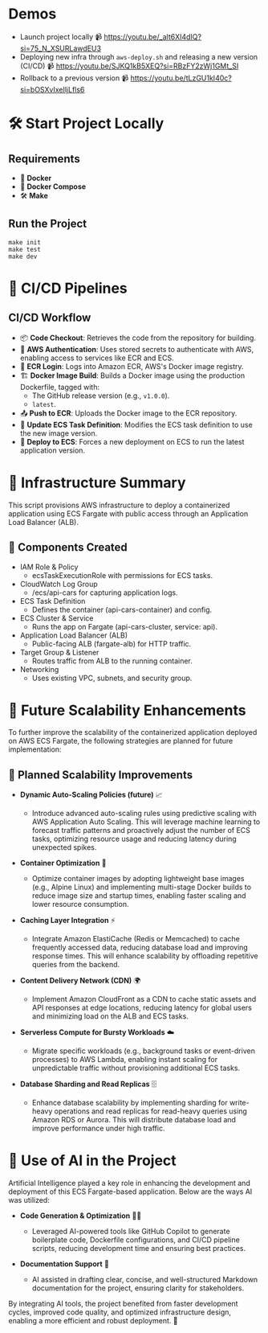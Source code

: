 # Demos
- Launch project locally 📹 https://youtu.be/_alt6XI4dIQ?si=75_N_XSURLawdEU3
- Deploying new infra through `aws-deploy.sh` and releasing a new version (CI/CD) 📹 https://youtu.be/SJKQ1kB5XEQ?si=RBzFY2zWj1GMt_SI
- Rollback to a previous version 📹 https://youtu.be/tLzGU1kI40c?si=bOSXvIxeIljLfls6

# 🛠️ Start Project Locally

## Requirements
- 🐳 **Docker**
- 🐳 **Docker Compose**
- 🛠️ **Make**

## Run the Project
    make init
    make test
    make dev

# 🔄 CI/CD Pipelines

## CI/CD Workflow
- 📦 **Code Checkout**: Retrieves the code from the repository for building.
- 🔐 **AWS Authentication**: Uses stored secrets to authenticate with AWS, enabling access to services like ECR and ECS.
- 🐳 **ECR Login**: Logs into Amazon ECR, AWS's Docker image registry.
- 🏗️ **Docker Image Build**: Builds a Docker image using the production Dockerfile, tagged with:
  - The GitHub release version (e.g., `v1.0.0`).
  - `latest`.
- 📤 **Push to ECR**: Uploads the Docker image to the ECR repository.
- 📝 **Update ECS Task Definition**: Modifies the ECS task definition to use the new image version.
- 🚀 **Deploy to ECS**: Forces a new deployment on ECS to run the latest application version.

# 🧾 Infrastructure Summary
This script provisions AWS infrastructure to deploy a containerized application using ECS Fargate with public access through an Application Load Balancer (ALB).

## 🔧 Components Created
- IAM Role & Policy
  - ecsTaskExecutionRole with permissions for ECS tasks.
- CloudWatch Log Group
  - /ecs/api-cars for capturing application logs.
- ECS Task Definition
  - Defines the container (api-cars-container) and config.
- ECS Cluster & Service
  - Runs the app on Fargate (api-cars-cluster, service: api).
- Application Load Balancer (ALB)
  - Public-facing ALB (fargate-alb) for HTTP traffic.
- Target Group & Listener
  - Routes traffic from ALB to the running container.
- Networking
  - Uses existing VPC, subnets, and security group.

# 🚀 Future Scalability Enhancements

To further improve the scalability of the containerized application deployed on AWS ECS Fargate, the following strategies are planned for future implementation:

## 🔮 Planned Scalability Improvements

- **Dynamic Auto-Scaling Policies (future)** 📈
  - Introduce advanced auto-scaling rules using predictive scaling with AWS Application Auto Scaling. This will leverage machine learning to forecast traffic patterns and proactively adjust the number of ECS tasks, optimizing resource usage and reducing latency during unexpected spikes.

- **Container Optimization** 🐳
  - Optimize container images by adopting lightweight base images (e.g., Alpine Linux) and implementing multi-stage Docker builds to reduce image size and startup times, enabling faster scaling and lower resource consumption.

- **Caching Layer Integration** ⚡
  - Integrate Amazon ElastiCache (Redis or Memcached) to cache frequently accessed data, reducing database load and improving response times. This will enhance scalability by offloading repetitive queries from the backend.

- **Content Delivery Network (CDN)** 🌍
  - Implement Amazon CloudFront as a CDN to cache static assets and API responses at edge locations, reducing latency for global users and minimizing load on the ALB and ECS tasks.

- **Serverless Compute for Bursty Workloads** ☁️
  - Migrate specific workloads (e.g., background tasks or event-driven processes) to AWS Lambda, enabling instant scaling for unpredictable traffic without provisioning additional ECS tasks.

- **Database Sharding and Read Replicas** 🗄️
  - Enhance database scalability by implementing sharding for write-heavy operations and read replicas for read-heavy queries using Amazon RDS or Aurora. This will distribute database load and improve performance under high traffic.

# 🤖 Use of AI in the Project

Artificial Intelligence played a key role in enhancing the development and deployment of this ECS Fargate-based application. Below are the ways AI was utilized:

- **Code Generation & Optimization** 🧑‍💻
  - Leveraged AI-powered tools like GitHub Copilot to generate boilerplate code, Dockerfile configurations, and CI/CD pipeline scripts, reducing development time and ensuring best practices.

- **Documentation Support** 📝
  - AI assisted in drafting clear, concise, and well-structured Markdown documentation for the project, ensuring clarity for stakeholders.

By integrating AI tools, the project benefited from faster development cycles, improved code quality, and optimized infrastructure design, enabling a more efficient and robust deployment. 🚀
